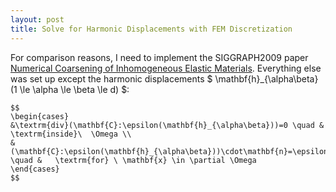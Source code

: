 ```yaml
---
layout: post
title: Solve for Harmonic Displacements with FEM Discretization
---
```


For comparison reasons, I need to implement the SIGGRAPH2009 paper [Numerical Coarsening of Inhomogeneous Elastic Materials](http://users.cms.caltech.edu/~owhadi/publications/KMOD09.pdf). Everything else was set up except the harmonic displacements $ \mathbf{h}_{\alpha\beta} (1 \le \alpha \le \beta \le d) $:

    $$
    \begin{cases}
    &\textrm{div}(\mathbf{C}:\epsilon(\mathbf{h}_{\alpha\beta}))=0 \quad & \textrm{inside}\  \Omega \\
    &(\mathbf{C}:\epsilon(\mathbf{h}_{\alpha\beta}))\cdot\mathbf{n}=\epsilon(x_{\alpha}\mathbf{e}_{\beta})\cdot\mathbf{n} \quad &   \textrm{for} \ \mathbf{x} \in \partial \Omega
    \end{cases}
    $$

